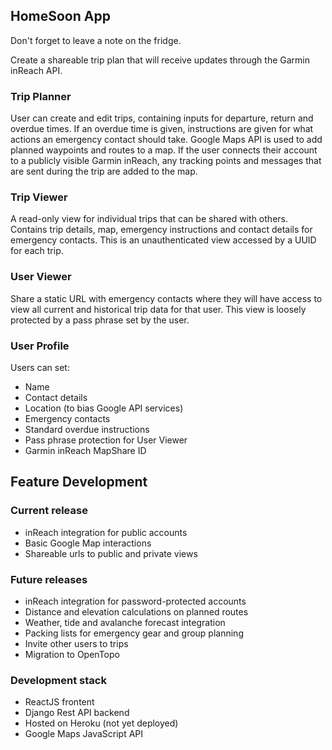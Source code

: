 ## HomeSoon App
Don't forget to leave a note on the fridge.

Create a shareable trip plan that will receive updates through the Garmin inReach API.

### Trip Planner
User can create and edit trips, containing inputs for departure, return and overdue times. If an overdue time is given, instructions are given for what actions an emergency contact should take. Google Maps API is used to add planned waypoints and routes to a map. If the user connects their account to a publicly visible Garmin inReach, any tracking points and messages that are sent during the trip are added to the map.

### Trip Viewer
A read-only view for individual trips that can be shared with others. Contains trip details, map, emergency instructions and contact details for emergency contacts. This is an unauthenticated view accessed by a UUID for each trip.

### User Viewer
Share a static URL with emergency contacts where they will have access to view all current and historical trip data for that user. This view is loosely protected by a pass phrase set by the user.

### User Profile
Users can set:
- Name
- Contact details
- Location (to bias Google API services)
- Emergency contacts
- Standard overdue instructions
- Pass phrase protection for User Viewer
- Garmin inReach MapShare ID


## Feature Development
### Current release
- inReach integration for public accounts
- Basic Google Map interactions
- Shareable urls to public and private views

### Future releases
- inReach integration for password-protected accounts
- Distance and elevation calculations on planned routes
- Weather, tide and avalanche forecast integration
- Packing lists for emergency gear and group planning
- Invite other users to trips
- Migration to OpenTopo


### Development stack
- ReactJS frontent
- Django Rest API backend
- Hosted on Heroku (not yet deployed)
- Google Maps JavaScript API
